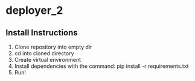 # deployer_2

## Install Instructions
1. Clone repository into empty dir
2. cd into cloned directory
3. Create virtual environment
4. Install dependencies with the command: pip install -r requirements.txt
5. Run!
